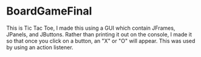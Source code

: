 # BoardGameFinal
This is Tic Tac Toe, I made this using a GUI which contain JFrames, JPanels, and JButtons. Rather than printing it out on the console, I made it so that once you click on a button, an "X" or "O" will appear. This was used by using an action listener.
